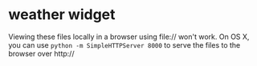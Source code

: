 weather widget
==============

Viewing these files locally in a browser using file:// won't work. 
On OS X, you can use ``python -m SimpleHTTPServer 8000`` to serve the files to the browser over http://
